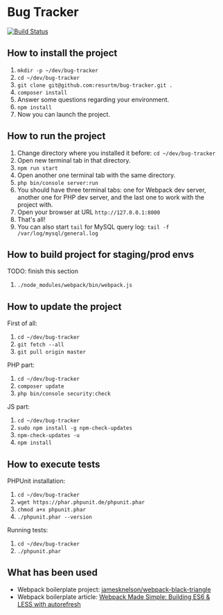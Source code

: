Bug Tracker
===========

[![Build Status](https://travis-ci.org/resurtm/bug-tracker.svg?branch=master)](https://travis-ci.org/resurtm/bug-tracker)

How to install the project
--------------------------

1. `mkdir -p ~/dev/bug-tracker`
2. `cd ~/dev/bug-tracker`
3. `git clone git@github.com:resurtm/bug-tracker.git .`
4. `composer install`
5. Answer some questions regarding your environment.
6. `npm install`
7. Now you can launch the project.

How to run the project
----------------------

1. Change directory where you installed it before: `cd ~/dev/bug-tracker`
2. Open new terminal tab in that directory.
3. `npm run start`
4. Open another one terminal tab with the same directory.
5. `php bin/console server:run`
6. You should have three terminal tabs: one for Webpack dev server, another one for PHP dev server, and the last one to work with the project with.
7. Open your browser at URL `http://127.0.0.1:8000`
8. That's all!
9. You can also start `tail` for MySQL query log: `tail -f /var/log/mysql/general.log`

How to build project for staging/prod envs
------------------------------------------

TODO: finish this section

1. `./node_modules/webpack/bin/webpack.js`

How to update the project
-------------------------

First of all:

1. `cd ~/dev/bug-tracker`
2. `git fetch --all`
3. `git pull origin master`

PHP part:

1. `cd ~/dev/bug-tracker`
2. `composer update`
3. `php bin/console security:check`

JS part:

1. `cd ~/dev/bug-tracker`
2. `sudo npm install -g npm-check-updates`
3. `npm-check-updates -u`
4. `npm install`

How to execute tests
--------------------

PHPUnit installation:

1. `cd ~/dev/bug-tracker`
2. `wget https://phar.phpunit.de/phpunit.phar`
3. `chmod a+x phpunit.phar`
4. `./phpunit.phar --version`

Running tests:

1. `cd ~/dev/bug-tracker`
2. `./phpunit.phar`

What has been used
------------------

* Webpack boilerplate project:
[jamesknelson/webpack-black-triangle](https://github.com/jamesknelson/webpack-black-triangle)
* Webpack boilerplate article:
[Webpack Made Simple: Building ES6 & LESS with autorefresh](http://jamesknelson.com/webpack-made-simple-build-es6-less-with-autorefresh-in-26-lines/)
